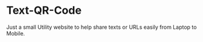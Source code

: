 # Text-QR-Code
Just a small Utility website to help share texts or URLs easily from Laptop to Mobile.
